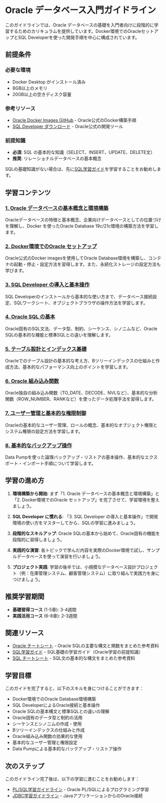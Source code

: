 # Oracle データベース入門ガイドライン

このガイドラインでは、Oracle データベースの基礎を入門者向けに段階的に学習するためのカリキュラムを提供しています。Docker環境でのOracleセットアップとSQL Developerを使った開発手順を中心に構成されています。

## 前提条件

### 必要な環境
- Docker Desktop がインストール済み
- 8GB以上のメモリ
- 20GB以上の空きディスク容量

### 参考リソース
- [Oracle Docker Images GitHub](https://github.com/oracle/docker-images) - Oracle公式のDocker構築手順
- [SQL Developer ダウンロード](https://www.oracle.com/jp/database/sqldeveloper/technologies/download/) - Oracle公式の開発ツール

### 前提知識
- **必須**: SQL の基本的な知識（SELECT、INSERT、UPDATE、DELETE文）
- **推奨**: リレーショナルデータベースの基本概念

SQLの基礎知識がない場合は、先に[SQL学習ガイド](../sql/README.md)を学習することをお勧めします。

## 学習コンテンツ

### [1. Oracle データベースの基本概念と環境構築](https://fcircle-biz.github.io/tech_docs/guide/data-ai-category/database/oracle/oracle-learning-material-01.html)
Oracleデータベースの特徴と基本概念、企業向けデータベースとしての位置づけを理解し、Docker を使ったOracle Database 19c/21c環境の構築方法を学習します。

### [2. Docker環境でのOracle セットアップ](https://fcircle-biz.github.io/tech_docs/guide/data-ai-category/database/oracle/oracle-learning-material-02.html)
Oracle公式のDocker imagesを使用してOracle Database環境を構築し、コンテナの起動・停止・設定方法を習得します。また、永続化ストレージの設定方法も学びます。

### [3. SQL Developer の導入と基本操作](https://fcircle-biz.github.io/tech_docs/guide/data-ai-category/database/oracle/oracle-learning-material-03.html)
SQL Developerのインストールから基本的な使い方まで、データベース接続設定、SQLワークシート、オブジェクトブラウザの操作方法を学習します。

### [4. Oracle SQL の基本](https://fcircle-biz.github.io/tech_docs/guide/data-ai-category/database/oracle/oracle-learning-material-04.html)
Oracle固有のSQL文法、データ型、制約、シーケンス、シノニムなど、Oracle SQLの基本的な機能と標準SQLとの違いを理解します。

### [5. テーブル設計とインデックス基礎](https://fcircle-biz.github.io/tech_docs/guide/data-ai-category/database/oracle/oracle-learning-material-05.html)
Oracleでのテーブル設計の基本的な考え方、Bツリーインデックスの仕組みと作成方法、基本的なパフォーマンス向上のポイントを学習します。

### [6. Oracle 組み込み関数](https://fcircle-biz.github.io/tech_docs/guide/data-ai-category/database/oracle/oracle-learning-material-06.html)
Oracle独自の組み込み関数（TO_DATE、DECODE、NVLなど）、基本的な分析関数（ROW_NUMBER、RANKなど）を使ったデータ処理手法を習得します。

### [7. ユーザー管理と基本的な権限制御](https://fcircle-biz.github.io/tech_docs/guide/data-ai-category/database/oracle/oracle-learning-material-07.html)
Oracleの基本的なユーザー管理、ロールの概念、基本的なオブジェクト権限とシステム権限の設定方法を学習します。

### [8. 基本的なバックアップ操作](https://fcircle-biz.github.io/tech_docs/guide/data-ai-category/database/oracle/oracle-learning-material-08.html)
Data Pumpを使った論理バックアップ・リストアの基本操作、基本的なエクスポート・インポート手順について学習します。

## 学習の進め方

1. **環境構築から開始**: まず「1. Oracle データベースの基本概念と環境構築」と「2. Docker環境でのOracle セットアップ」を完了させて、学習環境を整えましょう。

2. **SQL Developer に慣れる**: 「3. SQL Developer の導入と基本操作」で開発環境の使い方をマスターしてから、SQLの学習に進みましょう。

3. **段階的なスキルアップ**: Oracle SQLの基本から始めて、Oracle固有の機能を段階的に習得しましょう。

4. **実践的な演習**: 各トピックで学んだ内容を実際のDocker環境で試し、サンプルデータベースを使って演習を行いましょう。

5. **プロジェクト実践**: 学習の後半では、小規模なデータベース設計プロジェクト（例：在庫管理システム、顧客管理システム）に取り組んで実践力を身につけましょう。

## 推奨学習期間

- **基礎習得コース** (1-5章): 3-4週間
- **実践活用コース** (6-8章): 2-3週間

## 関連リソース

- [Oracle チートシート](https://fcircle-biz.github.io/tech_docs/cheatsheet/databases/oracle-cheatsheet.html) - Oracle SQLの主要な構文と関数をまとめた参考資料
- [SQL学習ガイド](../sql/README.md) - SQL基礎の学習ガイド（Oracle学習の前提知識）
- [SQL チートシート](https://fcircle-biz.github.io/tech_docs/cheatsheet/databases/sql-cheatsheet.html) - SQL文の基本的な構文をまとめた参考資料

## 学習目標

このガイドを完了すると、以下のスキルを身につけることができます：

- Docker環境でのOracle Database環境構築
- SQL DeveloperによるOracle接続と基本操作
- Oracle SQLの基本構文と標準SQLとの違いの理解
- Oracle固有のデータ型と制約の活用
- シーケンスとシノニムの作成・使用
- Bツリーインデックスの仕組みと作成
- Oracle組み込み関数の効果的な使用
- 基本的なユーザー管理と権限設定
- Data Pumpによる基本的なバックアップ・リストア操作

## 次のステップ

このガイドライン完了後は、以下の学習に進むことをお勧めします：

- [PL/SQL学習ガイドライン](../plsql/README.md) - Oracle PL/SQLによるプログラミング学習
- [JDBC学習ガイドライン](../../java-ecosystem/jdbc/README.md) - JavaアプリケーションからのOracle接続